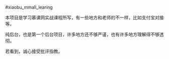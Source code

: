 #xiaobu_mmall_learing

本项目是学习慕课网实战课程所写，有一些地方和老师的不一样，比如支付宝对接等。

纯后台，也是第一个后台项目，许多地方还不够严谨，也有许多地方理解得不够透彻。

若看到，诚心接受批评指教。
